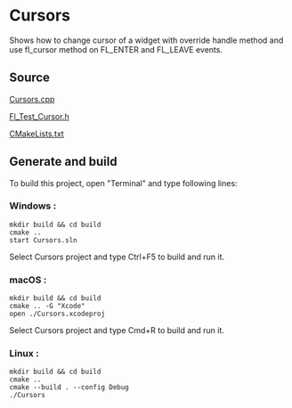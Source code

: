 # Cursors

Shows how to change cursor of a widget with override handle method and use fl_cursor method on FL_ENTER and FL_LEAVE events.

## Source

[Cursors.cpp](Cursors.cpp)

[Fl_Test_Cursor.h](Fl_Test_Cursor.h)

[CMakeLists.txt](CMakeLists.txt)

## Generate and build

To build this project, open "Terminal" and type following lines:

### Windows :

``` shell
mkdir build && cd build
cmake .. 
start Cursors.sln
```

Select Cursors project and type Ctrl+F5 to build and run it.

### macOS :

``` shell
mkdir build && cd build
cmake .. -G "Xcode"
open ./Cursors.xcodeproj
```

Select Cursors project and type Cmd+R to build and run it.

### Linux :

``` shell
mkdir build && cd build
cmake .. 
cmake --build . --config Debug
./Cursors
```

